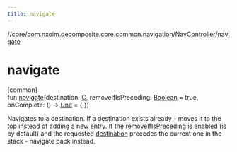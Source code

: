 ```yaml
---
title: navigate
---
```

//[core](../../../index.html)/[com.nxoim.decomposite.core.common.navigation](../index.html)/[NavController](index.html)/[navigate](navigate.html)



# navigate



[common]\
fun [navigate](navigate.html)(destination: [C](index.html), removeIfIsPreceding: [Boolean](https://kotlinlang.org/api/latest/jvm/stdlib/kotlin/-boolean/index.html) = true, onComplete: () -&gt; [Unit](https://kotlinlang.org/api/latest/jvm/stdlib/kotlin/-unit/index.html) = { })



Navigates to a destination. If a destination exists already - moves it to the top instead of adding a new entry. If the [removeIfIsPreceding](navigate.html) is enabled (is by default) and the requested [destination](navigate.html) precedes the current one in the stack - navigate back instead.





